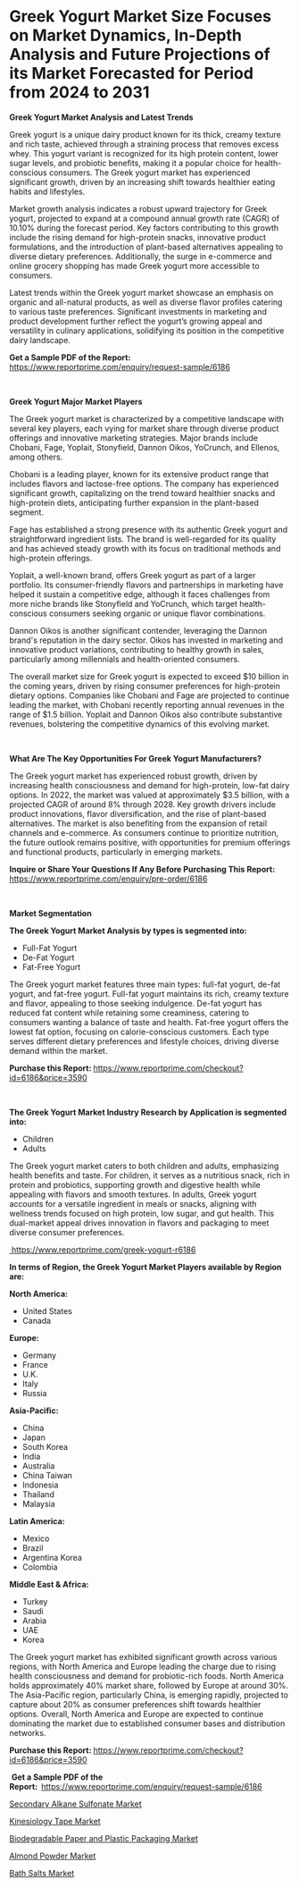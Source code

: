 <p><h1>Greek Yogurt Market Size Focuses on Market Dynamics, In-Depth Analysis and Future Projections of its Market Forecasted for Period from 2024 to 2031</h1></p><p><strong>Greek Yogurt Market Analysis and Latest Trends</strong></p>
<p><p>Greek yogurt is a unique dairy product known for its thick, creamy texture and rich taste, achieved through a straining process that removes excess whey. This yogurt variant is recognized for its high protein content, lower sugar levels, and probiotic benefits, making it a popular choice for health-conscious consumers. The Greek yogurt market has experienced significant growth, driven by an increasing shift towards healthier eating habits and lifestyles.</p><p>Market growth analysis indicates a robust upward trajectory for Greek yogurt, projected to expand at a compound annual growth rate (CAGR) of 10.10% during the forecast period. Key factors contributing to this growth include the rising demand for high-protein snacks, innovative product formulations, and the introduction of plant-based alternatives appealing to diverse dietary preferences. Additionally, the surge in e-commerce and online grocery shopping has made Greek yogurt more accessible to consumers. </p><p>Latest trends within the Greek yogurt market showcase an emphasis on organic and all-natural products, as well as diverse flavor profiles catering to various taste preferences. Significant investments in marketing and product development further reflect the yogurt’s growing appeal and versatility in culinary applications, solidifying its position in the competitive dairy landscape.</p></p>
<p><strong>Get a Sample PDF of the Report:&nbsp;</strong> <a href="https://www.reportprime.com/enquiry/request-sample/6186">https://www.reportprime.com/enquiry/request-sample/6186</a></p>
<p>&nbsp;</p>
<p><strong>Greek Yogurt Major Market Players</strong></p>
<p><p>The Greek yogurt market is characterized by a competitive landscape with several key players, each vying for market share through diverse product offerings and innovative marketing strategies. Major brands include Chobani, Fage, Yoplait, Stonyfield, Dannon Oikos, YoCrunch, and Ellenos, among others.</p><p>Chobani is a leading player, known for its extensive product range that includes flavors and lactose-free options. The company has experienced significant growth, capitalizing on the trend toward healthier snacks and high-protein diets, anticipating further expansion in the plant-based segment.</p><p>Fage has established a strong presence with its authentic Greek yogurt and straightforward ingredient lists. The brand is well-regarded for its quality and has achieved steady growth with its focus on traditional methods and high-protein offerings. </p><p>Yoplait, a well-known brand, offers Greek yogurt as part of a larger portfolio. Its consumer-friendly flavors and partnerships in marketing have helped it sustain a competitive edge, although it faces challenges from more niche brands like Stonyfield and YoCrunch, which target health-conscious consumers seeking organic or unique flavor combinations.</p><p>Dannon Oikos is another significant contender, leveraging the Dannon brand's reputation in the dairy sector. Oikos has invested in marketing and innovative product variations, contributing to healthy growth in sales, particularly among millennials and health-oriented consumers.</p><p>The overall market size for Greek yogurt is expected to exceed $10 billion in the coming years, driven by rising consumer preferences for high-protein dietary options. Companies like Chobani and Fage are projected to continue leading the market, with Chobani recently reporting annual revenues in the range of $1.5 billion. Yoplait and Dannon Oikos also contribute substantive revenues, bolstering the competitive dynamics of this evolving market.</p></p>
<p>&nbsp;</p>
<p><strong>What Are The Key Opportunities For Greek Yogurt Manufacturers?</strong></p>
<p><p>The Greek yogurt market has experienced robust growth, driven by increasing health consciousness and demand for high-protein, low-fat dairy options. In 2022, the market was valued at approximately $3.5 billion, with a projected CAGR of around 8% through 2028. Key growth drivers include product innovations, flavor diversification, and the rise of plant-based alternatives. The market is also benefiting from the expansion of retail channels and e-commerce. As consumers continue to prioritize nutrition, the future outlook remains positive, with opportunities for premium offerings and functional products, particularly in emerging markets.</p></p>
<p><strong>Inquire or Share Your Questions If Any Before Purchasing This Report:</strong> <a href="https://www.reportprime.com/enquiry/pre-order/6186">https://www.reportprime.com/enquiry/pre-order/6186</a></p>
<p>&nbsp;</p>
<p><strong>Market Segmentation</strong></p>
<p><strong>The Greek Yogurt Market Analysis by types is segmented into:</strong></p>
<p><ul><li>Full-Fat Yogurt</li><li>De-Fat Yogurt</li><li>Fat-Free Yogurt</li></ul></p>
<p><p>The Greek yogurt market features three main types: full-fat yogurt, de-fat yogurt, and fat-free yogurt. Full-fat yogurt maintains its rich, creamy texture and flavor, appealing to those seeking indulgence. De-fat yogurt has reduced fat content while retaining some creaminess, catering to consumers wanting a balance of taste and health. Fat-free yogurt offers the lowest fat option, focusing on calorie-conscious customers. Each type serves different dietary preferences and lifestyle choices, driving diverse demand within the market.</p></p>
<p><strong>Purchase this Report:&nbsp;</strong><a href="https://www.reportprime.com/checkout?id=6186&price=3590">https://www.reportprime.com/checkout?id=6186&price=3590</a></p>
<p>&nbsp;</p>
<p><strong>The Greek Yogurt Market Industry Research by Application is segmented into:</strong></p>
<p><ul><li>Children</li><li>Adults</li></ul></p>
<p><p>The Greek yogurt market caters to both children and adults, emphasizing health benefits and taste. For children, it serves as a nutritious snack, rich in protein and probiotics, supporting growth and digestive health while appealing with flavors and smooth textures. In adults, Greek yogurt accounts for a versatile ingredient in meals or snacks, aligning with wellness trends focused on high protein, low sugar, and gut health. This dual-market appeal drives innovation in flavors and packaging to meet diverse consumer preferences.</p></p>
<p><a href="https://www.reportprime.com/greek-yogurt-r6186">&nbsp;https://www.reportprime.com/greek-yogurt-r6186</a></p>
<p><strong>In terms of Region, the Greek Yogurt Market Players available by Region are:</strong></p>
<p>
    <p> <strong> North America: </strong>
        <ul>
            <li>United States</li>
            <li>Canada</li>
        </ul>
        </p> 
    <p> <strong> Europe: </strong>
        <ul>
            <li>Germany</li>
            <li>France</li>
            <li>U.K.</li>
            <li>Italy</li>
            <li>Russia</li>
        </ul>
        </p> 
    <p> <strong> Asia-Pacific: </strong>
        <ul>
            <li>China</li>
            <li>Japan</li>
            <li>South Korea</li>
            <li>India</li>
            <li>Australia</li>
            <li>China Taiwan</li>
            <li>Indonesia</li>
            <li>Thailand</li>
            <li>Malaysia</li>
        </ul>
        </p> 
    <p> <strong> Latin America: </strong>
        <ul>
            <li>Mexico</li>
            <li>Brazil</li>
            <li>Argentina Korea</li>
            <li>Colombia</li>
        </ul>
        </p> 
    <p> <strong> Middle East & Africa: </strong>
        <ul>
            <li>Turkey</li>
            <li>Saudi</li>
            <li>Arabia</li>
            <li>UAE</li>
            <li>Korea</li>
        </ul>
    </p>
    </p>
<p><p>The Greek yogurt market has exhibited significant growth across various regions, with North America and Europe leading the charge due to rising health consciousness and demand for probiotic-rich foods. North America holds approximately 40% market share, followed by Europe at around 30%. The Asia-Pacific region, particularly China, is emerging rapidly, projected to capture about 20% as consumer preferences shift towards healthier options. Overall, North America and Europe are expected to continue dominating the market due to established consumer bases and distribution networks.</p></p>
<p><strong>Purchase this Report: </strong><a href="https://www.reportprime.com/checkout?id=6186&price=3590">https://www.reportprime.com/checkout?id=6186&price=3590</a></p>
<p>&nbsp;<strong>Get a Sample PDF of the Report:&nbsp;&nbsp;</strong><a href="https://www.reportprime.com/enquiry/request-sample/6186">https://www.reportprime.com/enquiry/request-sample/6186</a></p>
<p><strong></strong></p>
<p><p><a href="https://issuu.com/reportprime-2/docs/secondary-alkane-sulfonate-market-s_a2696280898df2">Secondary Alkane Sulfonate Market</a></p><p><a href="https://medium.com/@sylviajacksonb5/the-kinesiology-tape-industry-analysis-report-offers-a-comprehensive-and-current-examination-of-3ba5608de966">Kinesiology Tape Market</a></p><p><a href="https://www.linkedin.com/pulse/biodegradable-paper-plastic-packaging-market-share-size-okpmf?trackingId=WqiIEVL%2FTbuHITwcNyZ73g%3D%3D">Biodegradable Paper and Plastic Packaging Market</a></p><p><a href="https://github.com/tamvrosiya/Market-Research-Report-List-5/blob/main/almond-powder-market.md">Almond Powder Market</a></p><p><a href="https://www.linkedin.com/pulse/future-trends-global-bath-salts-market-insights-analysis-from-hetrf?trackingId=n22NkzeTRfqyjExOwYXYHg%3D%3D">Bath Salts Market</a></p></p>